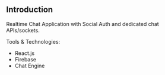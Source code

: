 ## Introduction

Realtime Chat Application with Social Auth and dedicated chat APIs/sockets.

Tools & Technologies: 

- React.js
- Firebase
- Chat Engine
